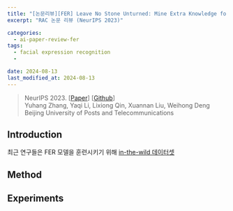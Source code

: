 ```yaml
---
title: "[논문리뷰][FER] Leave No Stone Unturned: Mine Extra Knowledge for Imbalanced Facial Expression Recognition"
excerpt: "RAC 논문 리뷰 (NeurIPS 2023)"

categories:
  - ai-paper-review-fer
tags:
  - facial expression recognition
  - 

date: 2024-08-13
last_modified_at: 2024-08-13
---
```


> NeurIPS 2023. [[Paper](https://proceedings.neurips.cc/paper_files/paper/2023/file/2e6744370a8616c90d1e3b7a41993b7c-Paper-Conference.pdf)] [[Github](https://github.com/zyh-uaiaaaa/Mine-Extra-Knowledge)]  
> Yuhang Zhang, Yaqi Li, Lixiong Qin, Xuannan Liu, Weihong Deng
> Beijing University of Posts and Telecommunications

## Introduction
최근 연구들은 FER 모델을 훈련시키기 위해 [in-the-wild 데이터셋](https://stevenhskim.github.io/ai-cv/facial_dataset/)

## Method

## Experiments